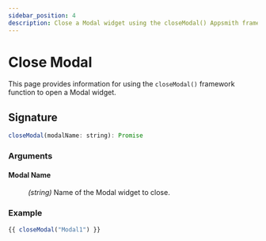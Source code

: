 ```yaml
---
sidebar_position: 4
description: Close a Modal widget using the closeModal() Appsmith framework function.
---
```

# Close Modal

This page provides information for using the `closeModal()` framework function to open a Modal widget.

## Signature

```javascript
closeModal(modalName: string): Promise
```

### Arguments

#### Modal Name

<dd>

_(string)_ Name of the Modal widget to close.

</dd>

### Example

```javascript
{{ closeModal("Modal1") }}
```